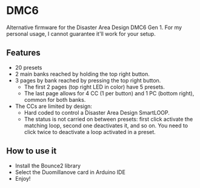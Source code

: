 # DMC6
Alternative firmware for the Disaster Area Design DMC6 Gen 1. For my personal usage, I cannot guarantee it'll work for your setup.

## Features
- 20 presets
- 2 main banks reached by holding the top right button.
- 3 pages by bank reached by pressing the top right button.
  - The first 2 pages (top right LED in color) have 5 presets.
  - The last page allows for 4 CC (1 per button) and 1 PC (bottom right), common for both banks.
- The CCs are limited by design:
  - Hard coded to control a Disaster Area Design SmartLOOP.
  - The status is not carried on between presets: first click activate the matching loop, second one deactivates it, and so on. You need to click twice to deactivate a loop activated in a preset.

## How to use it
- Install the Bounce2 library
- Select the Duomillanove card in Arduino IDE
- Enjoy!

